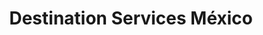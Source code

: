 ---
title: "Destination Services México"
url: /cancun/destination-services-mexico/
shop: agencia de viajes
---